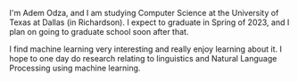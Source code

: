 
<!---
AdemOdza/AdemOdza is a ✨ special ✨ repository because its `README.md` (this file) appears on your GitHub profile.
You can click the Preview link to take a look at your changes.
--->

I'm Adem Odza, and I am studying Computer Science at the University of Texas at Dallas (in Richardson). I expect to graduate in Spring of 2023, and I plan on going to graduate school soon after that. 

I find machine learning very interesting and really enjoy learning about it. I hope to one day do research relating to linguistics and Natural Language Processing using machine learning.
